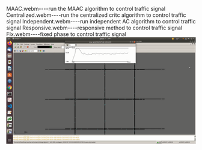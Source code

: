 MAAC.webm----run the MAAC algorithm to control traffic signal
Centralized.webm----run the centralized critc algorithm to control traffic signal
Independent.webm----run independent AC algorithm to control traffic signal
Responsive.webm----responsive method to control traffic signal
FIx.webm----fixed phase to control traffic signal
![Image](https://raw.githubusercontent.com/albertcruzeyork/RL-for-traffic-signal-control/main/Img/MAAC.webm.png)
